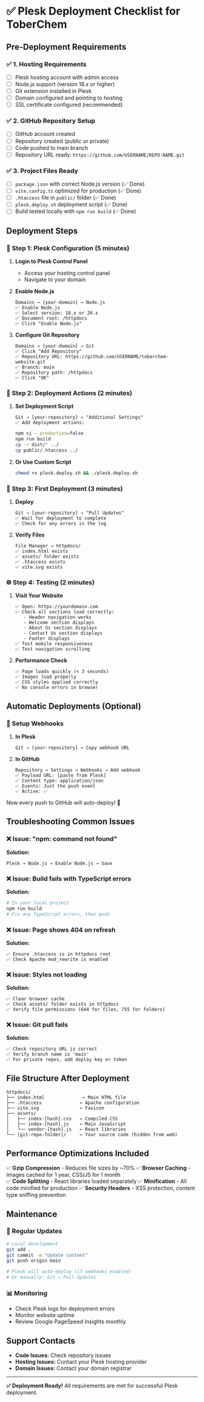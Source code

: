 # ✅ Plesk Deployment Checklist for ToberChem

## Pre-Deployment Requirements

### ✅ 1. Hosting Requirements
- [ ] Plesk hosting account with admin access
- [ ] Node.js support (version 18.x or higher)
- [ ] Git extension installed in Plesk
- [ ] Domain configured and pointing to hosting
- [ ] SSL certificate configured (recommended)

### ✅ 2. GitHub Repository Setup
- [ ] GitHub account created
- [ ] Repository created (public or private)
- [ ] Code pushed to main branch
- [ ] Repository URL ready: `https://github.com/USERNAME/REPO-NAME.git`

### ✅ 3. Project Files Ready
- [ ] `package.json` with correct Node.js version (✅ Done)
- [ ] `vite.config.ts` optimized for production (✅ Done)
- [ ] `.htaccess` file in `public/` folder (✅ Done)
- [ ] `plesk.deploy.sh` deployment script (✅ Done)
- [ ] Build tested locally with `npm run build` (✅ Done)

## Deployment Steps

### 🚀 Step 1: Plesk Configuration (5 minutes)

1. **Login to Plesk Control Panel**
   - Access your hosting control panel
   - Navigate to your domain

2. **Enable Node.js**
   ```
   Domains → [your-domain] → Node.js
   ✅ Enable Node.js
   ✅ Select version: 18.x or 20.x
   ✅ Document root: /httpdocs
   ✅ Click "Enable Node.js"
   ```

3. **Configure Git Repository**
   ```
   Domains → [your-domain] → Git
   ✅ Click "Add Repository"
   ✅ Repository URL: https://github.com/USERNAME/toberchem-website.git
   ✅ Branch: main
   ✅ Repository path: /httpdocs
   ✅ Click "OK"
   ```

### 🔧 Step 2: Deployment Actions (2 minutes)

1. **Set Deployment Script**
   ```
   Git → [your-repository] → "Additional Settings"
   ✅ Add deployment actions:
   ```
   ```bash
   npm ci --production=false
   npm run build
   cp -r dist/* ../
   cp public/.htaccess ../
   ```

2. **Or Use Custom Script**
   ```bash
   chmod +x plesk.deploy.sh && ./plesk.deploy.sh
   ```

### 🎯 Step 3: First Deployment (3 minutes)

1. **Deploy**
   ```
   Git → [your-repository] → "Pull Updates"
   ✅ Wait for deployment to complete
   ✅ Check for any errors in the log
   ```

2. **Verify Files**
   ```
   File Manager → httpdocs/
   ✅ index.html exists
   ✅ assets/ folder exists
   ✅ .htaccess exists
   ✅ vite.svg exists
   ```

### 🌐 Step 4: Testing (2 minutes)

1. **Visit Your Website**
   ```
   ✅ Open: https://yourdomain.com
   ✅ Check all sections load correctly:
      - Header navigation works
      - Welcome section displays
      - About Us section displays  
      - Contact Us section displays
      - Footer displays
   ✅ Test mobile responsiveness
   ✅ Test navigation scrolling
   ```

2. **Performance Check**
   ```
   ✅ Page loads quickly (< 3 seconds)
   ✅ Images load properly
   ✅ CSS styles applied correctly
   ✅ No console errors in browser
   ```

## Automatic Deployments (Optional)

### 🔄 Setup Webhooks

1. **In Plesk**
   ```
   Git → [your-repository] → Copy webhook URL
   ```

2. **In GitHub**
   ```
   Repository → Settings → Webhooks → Add webhook
   ✅ Payload URL: [paste from Plesk]
   ✅ Content type: application/json
   ✅ Events: Just the push event
   ✅ Active: ✅
   ```

Now every push to GitHub will auto-deploy! 🎉

## Troubleshooting Common Issues

### ❌ Issue: "npm: command not found"
**Solution:**
```
Plesk → Node.js → Enable Node.js → Save
```

### ❌ Issue: Build fails with TypeScript errors
**Solution:**
```bash
# In your local project
npm run build
# Fix any TypeScript errors, then push
```

### ❌ Issue: Page shows 404 on refresh
**Solution:**
```
✅ Ensure .htaccess is in httpdocs root
✅ Check Apache mod_rewrite is enabled
```

### ❌ Issue: Styles not loading
**Solution:**
```
✅ Clear browser cache
✅ Check assets/ folder exists in httpdocs
✅ Verify file permissions (644 for files, 755 for folders)
```

### ❌ Issue: Git pull fails
**Solution:**
```
✅ Check repository URL is correct
✅ Verify branch name is 'main'
✅ For private repos, add deploy key or token
```

## File Structure After Deployment

```
httpdocs/
├── index.html              ← Main HTML file
├── .htaccess              ← Apache configuration
├── vite.svg               ← Favicon
├── assets/
│   ├── index-[hash].css   ← Compiled CSS
│   ├── index-[hash].js    ← Main JavaScript
│   └── vendor-[hash].js   ← React libraries
└── [git-repo-folder]/     ← Your source code (hidden from web)
```

## Performance Optimizations Included

✅ **Gzip Compression** - Reduces file sizes by ~70%
✅ **Browser Caching** - Images cached for 1 year, CSS/JS for 1 month  
✅ **Code Splitting** - React libraries loaded separately
✅ **Minification** - All code minified for production
✅ **Security Headers** - XSS protection, content type sniffing prevention

## Maintenance

### 🔄 Regular Updates
```bash
# Local development
git add .
git commit -m "Update content"
git push origin main

# Plesk will auto-deploy (if webhooks enabled)
# Or manually: Git → Pull Updates
```

### 📊 Monitoring
- Check Plesk logs for deployment errors
- Monitor website uptime
- Review Google PageSpeed Insights monthly

## Support Contacts

- **Code Issues:** Check repository issues
- **Hosting Issues:** Contact your Plesk hosting provider  
- **Domain Issues:** Contact your domain registrar

---

**✅ Deployment Ready!** 
All requirements are met for successful Plesk deployment.

